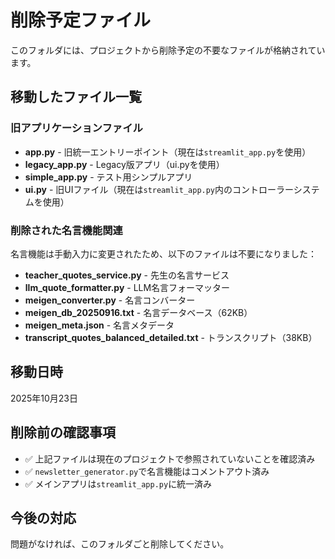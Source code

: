 # 削除予定ファイル

このフォルダには、プロジェクトから削除予定の不要なファイルが格納されています。

## 移動したファイル一覧

### 旧アプリケーションファイル
- **app.py** - 旧統一エントリーポイント（現在は`streamlit_app.py`を使用）
- **legacy_app.py** - Legacy版アプリ（ui.pyを使用）
- **simple_app.py** - テスト用シンプルアプリ
- **ui.py** - 旧UIファイル（現在は`streamlit_app.py`内のコントローラーシステムを使用）

### 削除された名言機能関連
名言機能は手動入力に変更されたため、以下のファイルは不要になりました：

- **teacher_quotes_service.py** - 先生の名言サービス
- **llm_quote_formatter.py** - LLM名言フォーマッター
- **meigen_converter.py** - 名言コンバーター
- **meigen_db_20250916.txt** - 名言データベース（62KB）
- **meigen_meta.json** - 名言メタデータ
- **transcript_quotes_balanced_detailed.txt** - トランスクリプト（38KB）

## 移動日時
2025年10月23日

## 削除前の確認事項
- ✅ 上記ファイルは現在のプロジェクトで参照されていないことを確認済み
- ✅ `newsletter_generator.py`で名言機能はコメントアウト済み
- ✅ メインアプリは`streamlit_app.py`に統一済み

## 今後の対応
問題がなければ、このフォルダごと削除してください。
